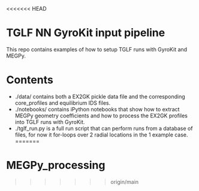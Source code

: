 <<<<<<< HEAD
# TGLF NN GyroKit input pipeline
This repo contains examples of how to setup TGLF runs with GyroKit and MEGPy.

# Contents
- ./data/ contains both a EX2GK pickle data file and the corresponding core_profiles and equilibrium IDS files.
- ./notebooks/ contains iPython notebooks that show how to extract MEGPy geometry coefficients and how to process the EX2GK profiles into TGLF runs with GyroKit.
- ./tglf_run.py is a full run script that can perform runs from a database of files, for now it for-loops over 2 radial locations in the 1 example case.
=======
# MEGPy_processing
>>>>>>> origin/main
